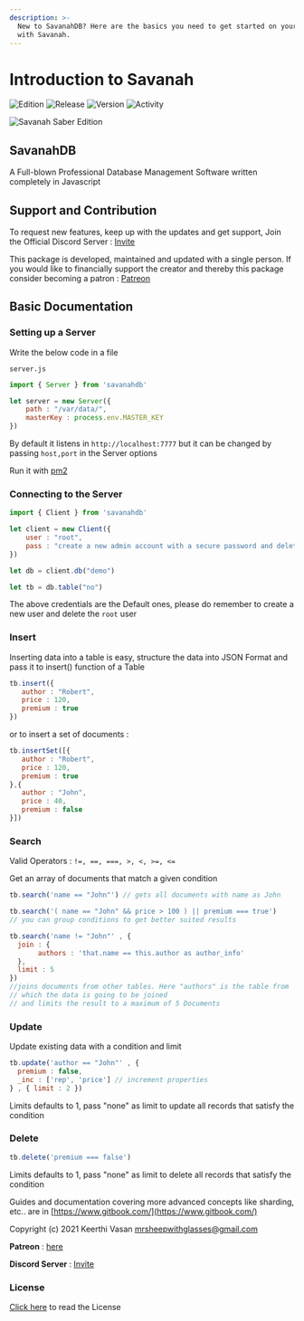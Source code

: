 ```yaml
---
description: >-
  New to SavanahDB? Here are the basics you need to get started on your project
  with Savanah.
---
```


# Introduction to Savanah

![Edition](https://img.shields.io/badge/Edition-Saber-orange) ![Release](https://img.shields.io/badge/Release-2-or) ![Version](https://img.shields.io/badge/Version-1.0.2-red) ![Activity](https://img.shields.io/badge/Supported-Yes-blueviolet)

![Savanah Saber Edition](https://thumbnails-photos.amazon.com/v1/thumbnail/C2yTitUIRBaD0CQj7YfquA?viewBox=2732%2C683&ownerId=A3VO5VGPW45J4C&groupShareToken=EATagQLXSwygHtzfVpFQWg.eZFEnJJ3az55bQOsuC80Gh)

## SavanahDB

A Full-blown Professional Database Management Software written completely in Javascript

## Support and Contribution

To request new features, keep up with the updates and get support, Join the Official Discord Server : [Invite](https://discord.com/invite/GBmMQd2xtB)

This package is developed, maintained and updated with a single person. If you would like to financially support the creator and thereby this package consider becoming a patron : [Patreon](https://www.patreon.com/savanah)

## Basic Documentation

### Setting up a Server

Write the below code in a file

`server.js`

```javascript
import { Server } from 'savanahdb'

let server = new Server({
    path : "/var/data/",
    masterKey : process.env.MASTER_KEY   
})
```

By default it listens in `http://localhost:7777` but it can be changed by passing `host,port` in the Server options

Run it with [pm2](https://npmjs.com/package/pm2)

### Connecting to the Server

```javascript
import { Client } from 'savanahdb'

let client = new Client({
    user : "root",
    pass : "create a new admin account with a secure password and delete this"   
})

let db = client.db("demo")

let tb = db.table("no")
```

The above credentials are the Default ones, please do remember to create a new user and delete the `root` user

### Insert

Inserting data into a table is easy, structure the data into JSON Format and pass it to insert\(\) function of a Table

```javascript
tb.insert({
   author : "Robert",
   price : 120,
   premium : true
})
```

or to insert a set of documents :

```javascript
tb.insertSet([{
   author : "Robert",
   price : 120,
   premium : true
},{
   author : "John",
   price : 40,
   premium : false
}])
```

### Search

Valid Operators : `!=, ==, ===, >, <, >=, <=`

Get an array of documents that match a given condition

```javascript
tb.search('name == "John"') // gets all documents with name as John

tb.search('( name == "John" && price > 100 ) || premium === true') 
// you can group conditions to get better suited results

tb.search('name != "John"' , {
  join : {
       authors : 'that.name == this.author as author_info'
  },
  limit : 5
})
//joins documents from other tables. Here "authors" is the table from 
// which the data is going to be joined
// and limits the result to a maximum of 5 Documents
```

### Update

Update existing data with a condition and limit

```javascript
tb.update('author == "John"' , {
  premium : false,
  _inc : ['rep', 'price'] // increment properties
} , { limit : 2 })
```

Limits defaults to 1, pass "none" as limit to update all records that satisfy the condition

### Delete

```javascript
tb.delete('premium === false')
```

Limits defaults to 1, pass "none" as limit to delete all records that satisfy the condition

Guides and documentation covering more advanced concepts like sharding, etc.. are in [https://www.gitbook.com/](https://www.gitbook.com/)

Copyright \(c\) 2021 Keerthi Vasan [mrsheepwithglasses@gmail.com](mailto:mrsheepwithglasses@gmail.com)

**Patreon** : [here](https://www.patreon.com/savanah)

**Discord Server** : [Invite](https://discord.com/invite/GBmMQd2xtB)

### License

[Click here](https://github.com/Nectres/savanah/blob/master/LICENSE.md) to read the License

